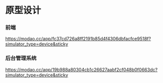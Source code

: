 # 原型设计

### **前端**

https://modao.cc/app/fc37cd726a8ff2191b85d4f4306dbfacfce9518f?simulator_type=device&sticky

### **后台管理系统**

https://modao.cc/app/19b988a80304cb1c26627aabf2cf048b0f0663dc?simulator_type=device&sticky

